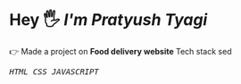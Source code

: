 # Hey 🖐️ <i>I'm Pratyush Tyagi </i>
👉 Made a project on <b>Food delivery website</b>
   Tech stack sed <pre><i>HTML 
                       CSS
                          JAVASCRIPT</i><pre>
                          
